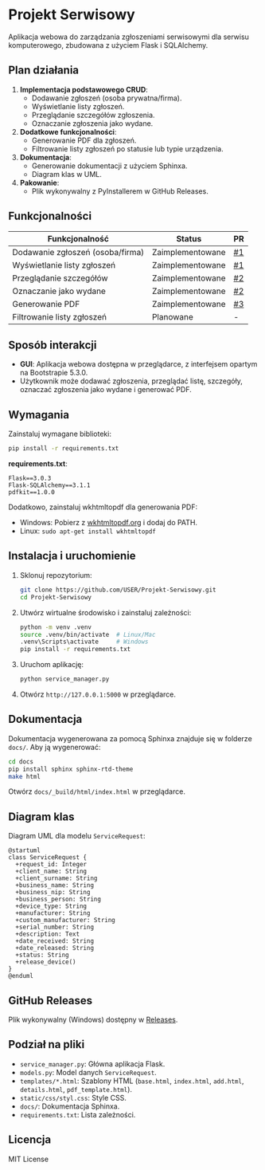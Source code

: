 # Projekt Serwisowy

Aplikacja webowa do zarządzania zgłoszeniami serwisowymi dla serwisu komputerowego, zbudowana z użyciem Flask i SQLAlchemy.

## Plan działania
1. **Implementacja podstawowego CRUD**:
   - Dodawanie zgłoszeń (osoba prywatna/firma).
   - Wyświetlanie listy zgłoszeń.
   - Przeglądanie szczegółów zgłoszenia.
   - Oznaczanie zgłoszenia jako wydane.
2. **Dodatkowe funkcjonalności**:
   - Generowanie PDF dla zgłoszeń.
   - Filtrowanie listy zgłoszeń po statusie lub typie urządzenia.
3. **Dokumentacja**:
   - Generowanie dokumentacji z użyciem Sphinxa.
   - Diagram klas w UML.
4. **Pakowanie**:
   - Plik wykonywalny z PyInstallerem w GitHub Releases.

## Funkcjonalności
| Funkcjonalność | Status | PR |
|----------------|--------|----|
| Dodawanie zgłoszeń (osoba/firma) | Zaimplementowane | [#1](https://github.com/USER/Projekt-Serwisowy/pull/1) |
| Wyświetlanie listy zgłoszeń | Zaimplementowane | [#1](https://github.com/USER/Projekt-Serwisowy/pull/1) |
| Przeglądanie szczegółów | Zaimplementowane | [#2](https://github.com/USER/Projekt-Serwisowy/pull/2) |
| Oznaczanie jako wydane | Zaimplementowane | [#2](https://github.com/USER/Projekt-Serwisowy/pull/2) |
| Generowanie PDF | Zaimplementowane | [#3](https://github.com/USER/Projekt-Serwisowy/pull/3) |
| Filtrowanie listy zgłoszeń | Planowane | - |

## Sposób interakcji
- **GUI**: Aplikacja webowa dostępna w przeglądarce, z interfejsem opartym na Bootstrapie 5.3.0.
- Użytkownik może dodawać zgłoszenia, przeglądać listę, szczegóły, oznaczać zgłoszenia jako wydane i generować PDF.

## Wymagania
Zainstaluj wymagane biblioteki:
```bash
pip install -r requirements.txt
```

**requirements.txt**:
```
Flask==3.0.3
Flask-SQLAlchemy==3.1.1
pdfkit==1.0.0
```

Dodatkowo, zainstaluj wkhtmltopdf dla generowania PDF:
- Windows: Pobierz z [wkhtmltopdf.org](https://wkhtmltopdf.org/downloads.html) i dodaj do PATH.
- Linux: `sudo apt-get install wkhtmltopdf`

## Instalacja i uruchomienie
1. Sklonuj repozytorium:
   ```bash
   git clone https://github.com/USER/Projekt-Serwisowy.git
   cd Projekt-Serwisowy
   ```
2. Utwórz wirtualne środowisko i zainstaluj zależności:
   ```bash
   python -m venv .venv
   source .venv/bin/activate  # Linux/Mac
   .venv\Scripts\activate     # Windows
   pip install -r requirements.txt
   ```
3. Uruchom aplikację:
   ```bash
   python service_manager.py
   ```
4. Otwórz `http://127.0.0.1:5000` w przeglądarce.

## Dokumentacja
Dokumentacja wygenerowana za pomocą Sphinxa znajduje się w folderze `docs/`. Aby ją wygenerować:
```bash
cd docs
pip install sphinx sphinx-rtd-theme
make html
```
Otwórz `docs/_build/html/index.html` w przeglądarce.

## Diagram klas
Diagram UML dla modelu `ServiceRequest`:

```plantuml
@startuml
class ServiceRequest {
  +request_id: Integer
  +client_name: String
  +client_surname: String
  +business_name: String
  +business_nip: String
  +business_person: String
  +device_type: String
  +manufacturer: String
  +custom_manufacturer: String
  +serial_number: String
  +description: Text
  +date_received: String
  +date_released: String
  +status: String
  +release_device()
}
@enduml
```

## GitHub Releases
Plik wykonywalny (Windows) dostępny w [Releases](https://github.com/USER/Projekt-Serwisowy/releases).

## Podział na pliki
- `service_manager.py`: Główna aplikacja Flask.
- `models.py`: Model danych `ServiceRequest`.
- `templates/*.html`: Szablony HTML (`base.html`, `index.html`, `add.html`, `details.html`, `pdf_template.html`).
- `static/css/styl.css`: Style CSS.
- `docs/`: Dokumentacja Sphinxa.
- `requirements.txt`: Lista zależności.

## Licencja
MIT License